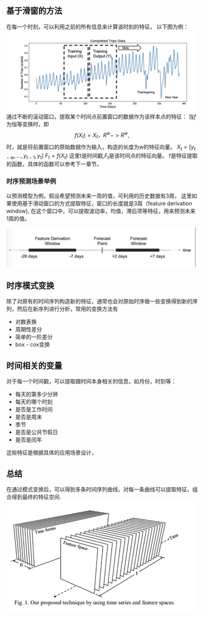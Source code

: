 ## 基于滑窗的方法
在每一个时刻，可以利用之前的所有信息来计算该时刻的特征，
以下图为例：
![IMAGE](resources/83934C5C8CAF6D62CDDAE161E7286337.jpg )
通过不断的滚动窗口，提取某个时间点前置窗口的数据作为该样本点的特征：
当$f$为恒等变换时，即$$f(X_t) =X_t，  R^{w} ->  R^{w},  $$时，就是将前置窗口的原始数据作为输入，构造的长度为w的特征向量。
${X_t} = [y_{t-w},\dots,y_{t-1}, y_{t}]$
$F_t = f(X_t)$ 
这里t是时间戳,$F_t$是该时间点的特征向量。
f是特征提取的函数，具体的函数可以参考下一章节。

### 时序预测场景举例

以预测模型为例，假设希望预测未来一周的值，可利用的历史数据有3周，
这里如果使用基于滑动窗口的方式提取特征，窗口的长度就是3周（feature derivation window), 在这个窗口中，可以提取波动率，均值，滞后项等特征，用来预测未来1周的值。

![IMAGE](resources/BBBA44FAEEAC377E812774A072E54387.jpg)

## 时序模式变换
除了对原有的时间序列构造新的特征，通常也会对原始时序做一些变换得到新的序列，然后在新序列进行分析，常用的变换方法有
- 对数表换
- 周期性差分
- 简单的一阶差分
- box - cox变换

## 时间相关的变量
对于每一个时间戳，可以提取跟时间本身相关的信息，如月份，时刻等：
- 每天的第多少分钟
- 每天的哪个时刻
- 是否是工作时间
- 是否是周末
- 季节
- 是否是公共节假日
- 是否是闰年

这些特征是根据具体的应用场景设计，

## 总结
在通过模式变换后，可以得到多条时间序列曲线，对每一条曲线可以提取特征，组合得到最终的特征空间.
![IMAGE](resources/ECE2282FB09058A01FFDDCA79DD671FD.jpg )



